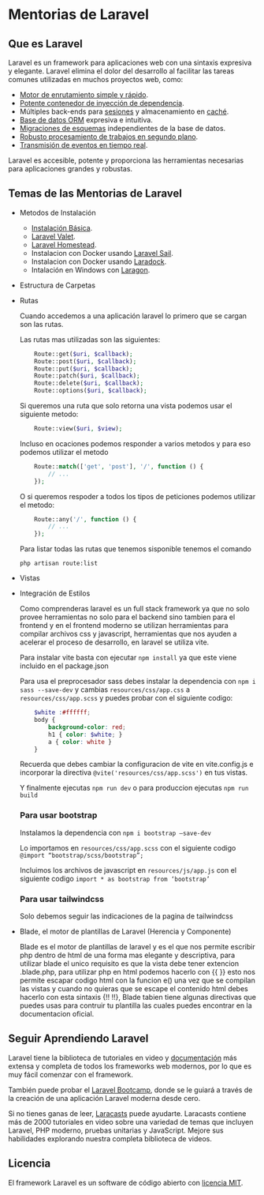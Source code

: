 # Mentorias de Laravel

## Que es Laravel

Laravel es un framework para aplicaciones web con una sintaxis expresiva y elegante. Laravel elimina el dolor  del desarrollo al facilitar las tareas comunes utilizadas en muchos proyectos web, como:

- [Motor de enrutamiento simple y rápido](https://laravel.com/docs/routing).
- [Potente contenedor de inyección de dependencia](https://laravel.com/docs/container).
- Múltiples back-ends para [sesiones](https://laravel.com/docs/session) y almacenamiento en [caché](https://laravel.com/docs/cache).
- [Base de datos ORM](https://laravel.com/docs/eloquent) expresiva e intuitiva.
- [Migraciones de esquemas](https://laravel.com/docs/migrations) independientes de la base de datos.
- [Robusto procesamiento de trabajos en segundo plano](https://laravel.com/docs/queues).
- [Transmisión de eventos en tiempo real](https://laravel.com/docs/broadcasting).

Laravel es accesible, potente y proporciona las herramientas necesarias para aplicaciones grandes y robustas.

## Temas de las Mentorias de Laravel

- Metodos de Instalación
    - [Instalación Básica](https://laravel.com/docs/10.x/installation).
    - [Laravel Valet](https://laravel.com/docs/10.x/valet).
    - [Laravel Homestead](https://laravel.com/docs/10.x/homestead).
    - Instalacion con Docker usando [Laravel Sail](https://laravel.com/docs/10.x/installation#laravel-and-docker).
    - Instalacion con Docker usando [Laradock](https://laradock.io/getting-started/).
    - Intalación en Windows con [Laragon](https://laragon.org/download/index.html).
- Estructura de Carpetas
- Rutas

    Cuando accedemos a una aplicación laravel lo primero que se cargan son las rutas.
    
    Las rutas mas utilizadas son las siguientes:
    ```php
        Route::get($uri, $callback);
        Route::post($uri, $callback);
        Route::put($uri, $callback);
        Route::patch($uri, $callback);
        Route::delete($uri, $callback);
        Route::options($uri, $callback);
    ```
    Si queremos una ruta que solo retorna una vista podemos usar el siguiente metodo:
    ```php 
        Route::view($uri, $view); 
    ```

    Incluso en ocaciones podemos responder a varios metodos y para eso podemos utilizar el metodo
    ```php 
        Route::match(['get', 'post'], '/', function () {
            // ...
        });
    ```

    O si queremos respoder a todos los tipos de peticiones podemos utilizar el metodo:
    ```php 
        Route::any('/', function () {
            // ...
        });
    ```
    Para listar todas las rutas que tenemos sisponible tenemos el comando

    ` php artisan route:list `

- Vistas
- Integración de Estilos

    Como comprenderas laravel es un full stack framework ya que no solo provee herramientas no solo para el backend sino tambien para el frontend y en el frontend moderno se utilizan herramientas para compilar archivos css y javascript, herramientas que nos ayuden a acelerar el proceso de desarrollo, en laravel se utiliza vite.

    Para instalar vite basta con ejecutar ` npm install ` ya que este viene incluido en el package.json

    Para usa el preprocesador sass debes instalar la dependencia con ` npm i sass --save-dev ` y cambias ` resources/css/app.css ` a ` resources/css/app.scss ` y puedes probar con el siguiente codigo:

    ```scss
        $white :#ffffff;
        body { 
            background-color: red; 
            h1 { color: $white; } 
            a { color: white }
        }
    ```

    Recuerda que debes cambiar la configuracion de vite en vite.config.js e incorporar la directiva ` @vite('resources/css/app.scss') ` en tus vistas.

    Y finalmente ejecutas ` npm run dev ` o para produccion ejecutas ` npm run build `

    ### Para usar bootstrap
    Instalamos la dependencia con `npm i bootstrap —save-dev`

    Lo importamos en `resources/css/app.scss` con el siguiente codigo `@import “bootstrap/scss/bootstrap”;`
    
    Incluimos los archivos de javascript en `resources/js/app.js` con el siguiente codigo `import * as bootstrap from ‘bootstrap’`

    ### Para usar tailwindcss 
    
    Solo debemos seguir las indicaciones de la pagina de tailwindcss

- Blade, el motor de plantillas de Laravel (Herencia y Componente)

    Blade es el motor de plantillas de laravel y es el que nos permite escribir php dentro de html de una forma mas elegante y descriptiva, para utilizar blade el unico requisito es que la vista debe tener extencion .blade.php, para utilizar php en html podemos hacerlo con {{ }} esto nos permite escapar codigo html con la funcion e() una vez que se compilan las vistas y cuando no quieras que se escape el contenido html debes hacerlo con esta sintaxis {!! !!}, Blade tabien tiene algunas directivas que puedes usas para contruir tu plantilla las cuales puedes encontrar en la documentacion oficial.

## Seguir Aprendiendo Laravel

Laravel tiene la biblioteca de tutoriales en video y [documentación](https://laravel.com/docs) más extensa y completa de todos los frameworks web modernos, por lo que es muy fácil comenzar con el framework.

También puede probar el [Laravel Bootcamp](https://bootcamp.laravel.com), donde se le guiará a través de la creación de una aplicación Laravel moderna desde cero.

Si no tienes ganas de leer, [Laracasts](https://laracasts.com) puede ayudarte. Laracasts contiene más de 2000 tutoriales en video sobre una variedad de temas que incluyen Laravel, PHP moderno, pruebas unitarias y JavaScript. Mejore sus habilidades explorando nuestra completa biblioteca de videos.

## Licencia

El framework Laravel es un software de código abierto con [licencia MIT](https://opensource.org/licenses/MIT).
